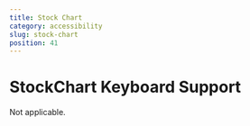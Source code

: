 ```yaml
---
title: Stock Chart
category: accessibility
slug: stock-chart
position: 41
---
```

# StockChart Keyboard Support

Not applicable.
